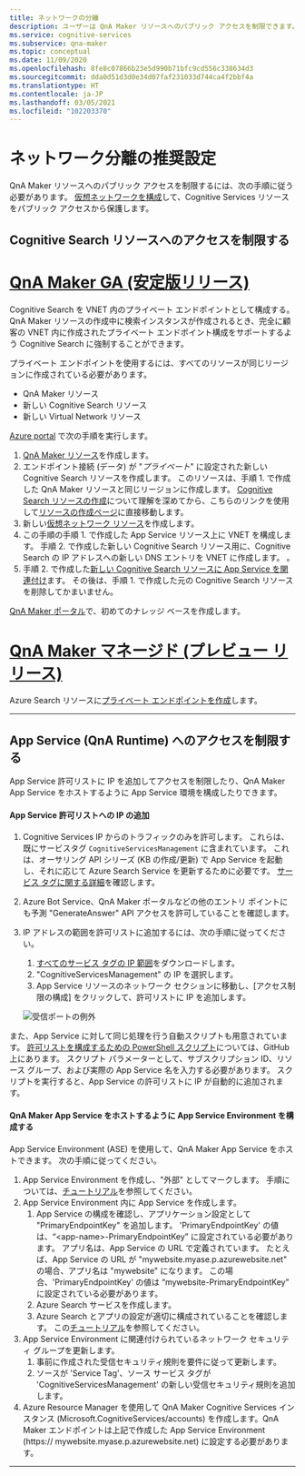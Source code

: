 ```yaml
---
title: ネットワークの分離
description: ユーザーは QnA Maker リソースへのパブリック アクセスを制限できます。
ms.service: cognitive-services
ms.subservice: qna-maker
ms.topic: conceptual
ms.date: 11/09/2020
ms.openlocfilehash: 8fe8c07866b23e5d990b71bfc9cd556c338634d3
ms.sourcegitcommit: dda0d51d3d0e34d07faf231033d744ca4f2bbf4a
ms.translationtype: HT
ms.contentlocale: ja-JP
ms.lasthandoff: 03/05/2021
ms.locfileid: "102203370"
---
```

# <a name="recommended-settings-for-network-isolation"></a>ネットワーク分離の推奨設定

QnA Maker リソースへのパブリック アクセスを制限するには、次の手順に従う必要があります。 [仮想ネットワークを構成](../../cognitive-services-virtual-networks.md?tabs=portal)して、Cognitive Services リソースをパブリック アクセスから保護します。

## <a name="restrict-access-to-cognitive-search-resource"></a>Cognitive Search リソースへのアクセスを制限する

# <a name="qna-maker-ga-stable-release"></a>[QnA Maker GA (安定版リリース)](#tab/v1)

Cognitive Search を VNET 内のプライベート エンドポイントとして構成する。 QnA Maker リソースの作成中に検索インスタンスが作成されるとき、完全に顧客の VNET 内に作成されたプライベート エンドポイント構成をサポートするよう Cognitive Search に強制することができます。

プライベート エンドポイントを使用するには、すべてのリソースが同じリージョンに作成されている必要があります。

* QnA Maker リソース
* 新しい Cognitive Search リソース
* 新しい Virtual Network リソース

[Azure portal](https://portal.azure.com) で次の手順を実行します。

1. [QnA Maker リソース](https://ms.portal.azure.com/#create/Microsoft.CognitiveServicesQnAMaker)を作成します。
2. エンドポイント接続 (データ) が "_プライベート_" に設定された新しい Cognitive Search リソースを作成します。 このリソースは、手順 1. で作成した QnA Maker リソースと同じリージョンに作成します。 [Cognitive Search リソースの作成](../../../search/search-create-service-portal.md)について理解を深めてから、こちらのリンクを使用して[リソースの作成ページ](https://ms.portal.azure.com/#create/Microsoft.Search)に直接移動します。
3. 新しい[仮想ネットワーク リソース](https://ms.portal.azure.com/#create/Microsoft.VirtualNetwork-ARM)を作成します。
4. この手順の手順 1. で作成した App Service リソース上に VNET を構成します。 手順 2. で作成した新しい Cognitive Search リソース用に、Cognitive Search の IP アドレスへの新しい DNS エントリを VNET に作成します。 。
5. 手順 2. で作成した[新しい Cognitive Search リソースに App Service を関連付け](../how-to/set-up-qnamaker-service-azure.md)ます。 その後は、手順 1. で作成した元の Cognitive Search リソースを削除してかまいません。
    
[QnA Maker ポータル](https://www.qnamaker.ai/)で、初めてのナレッジ ベースを作成します。

#  <a name="qna-maker-managed-preview-release"></a>[QnA Maker マネージド (プレビュー リリース)](#tab/v2)

Azure Search リソースに[プライベート エンドポイントを作成](../reference-private-endpoint.md)します。

---

## <a name="restrict-access-to-app-service-qna-runtime"></a>App Service (QnA Runtime) へのアクセスを制限する

App Service 許可リストに IP を追加してアクセスを制限したり、QnA Maker App Service をホストするように App Service 環境を構成したりできます。

#### <a name="add-ips-to-app-service-allowlist"></a>App Service 許可リストへの IP の追加

1. Cognitive Services IP からのトラフィックのみを許可します。 これらは、既にサービスタグ `CognitiveServicesManagement` に含まれています。 これは、オーサリング API シリーズ (KB の作成/更新) で App Service を起動し、それに応じて Azure Search Service を更新するために必要です。 [サービス タグに関する詳細](../../../virtual-network/service-tags-overview.md)を確認します。
2. Azure Bot Service、QnA Maker ポータルなどの他のエントリ ポイントにも予測 "GenerateAnswer" API アクセスを許可していることを確認します。
3. IP アドレスの範囲を許可リストに追加するには、次の手順に従ってください。

   1. [すべてのサービス タグの IP 範囲](https://www.microsoft.com/download/details.aspx?id=56519)をダウンロードします。
   2. "CognitiveServicesManagement" の IP を選択します。
   3. App Service リソースのネットワーク セクションに移動し、[アクセス制限の構成] をクリックして、許可リストに IP を追加します。

    ![受信ポートの例外](../media/inbound-ports.png)

また、App Service に対して同じ処理を行う自動スクリプトも用意されています。 [許可リストを構成するための PowerShell スクリプト](https://github.com/pchoudhari/QnAMakerBackupRestore/blob/master/AddRestrictedIPAzureAppService.ps1)については、GitHub 上にあります。 スクリプト パラメーターとして、サブスクリプション ID、リソース グループ、および実際の App Service 名を入力する必要があります。 スクリプトを実行すると、App Service の許可リストに IP が自動的に追加されます。

#### <a name="configure-app-service-environment-to-host-qna-maker-app-service"></a>QnA Maker App Service をホストするように App Service Environment を構成する
    
App Service Environment (ASE) を使用して、QnA Maker App Service をホストできます。 次の手順に従ってください。

1. App Service Environment を作成し、"外部" としてマークします。 手順については、[チュートリアル](../../../app-service/environment/create-external-ase.md)を参照してください。
2.  App Service Environment 内に App Service を作成します。
    1. App Service の構成を確認し、アプリケーション設定として "PrimaryEndpointKey" を追加します。 'PrimaryEndpointKey' の値は、“\<app-name\>-PrimaryEndpointKey” に設定されている必要があります。 アプリ名は、App Service の URL で定義されています。 たとえば、App Service の URL が "mywebsite.myase.p.azurewebsite.net" の場合、アプリ名は "mywebsite" になります。 この場合、'PrimaryEndpointKey' の値は “mywebsite-PrimaryEndpointKey” に設定されている必要があります。
    2. Azure Search サービスを作成します。
    3. Azure Search とアプリの設定が適切に構成されていることを確認します。 
          この[チュートリアル](../reference-app-service.md?tabs=v1#app-service)を参照してください。
3.  App Service Environment に関連付けられているネットワーク セキュリティ グループを更新します。
    1. 事前に作成された受信セキュリティ規則を要件に従って更新します。
    2. ソースが 'Service Tag'、ソース サービス タグが 'CognitiveServicesManagement' の新しい受信セキュリティ規則を追加します。
4.  Azure Resource Manager を使用して QnA Maker Cognitive Services インスタンス (Microsoft.CognitiveServices/accounts) を作成します。QnA Maker エンドポイントは上記で作成した App Service Environment (https:// mywebsite.myase.p.azurewebsite.net) に設定する必要があります。
    
---
